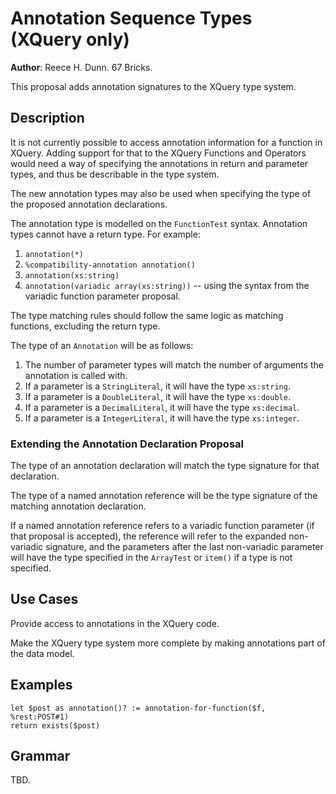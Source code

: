 # Annotation Sequence Types (XQuery only)

**Author**: Reece H. Dunn. 67 Bricks.

This proposal adds annotation signatures to the XQuery type system.


## Description

It is not currently possible to access annotation information for a function in XQuery. Adding support for that to the XQuery Functions and Operators would need a way of specifying the annotations in return and parameter types, and thus be describable in the type system.

The new annotation types may also be used when specifying the type of the proposed annotation declarations.

The annotation type is modelled on the `FunctionTest` syntax. Annotation types cannot have a return type. For example:

1. `annotation(*)`
1. `%compatibility-annotation annotation()`
1. `annotation(xs:string)`
1. `annotation(variadic array(xs:string))` -- using the syntax from the variadic function parameter proposal.

The type matching rules should follow the same logic as matching functions, excluding the return type.

The type of an `Annotation` will be as follows:

1. The number of parameter types will match the number of arguments the annotation is called with.
1. If a parameter is a `StringLiteral`, it will have the type `xs:string`.
1. If a parameter is a `DoubleLiteral`, it will have the type `xs:double`.
1. If a parameter is a `DecimalLiteral`, it will have the type `xs:decimal`.
1. If a parameter is a `IntegerLiteral`, it will have the type `xs:integer`.

### Extending the Annotation Declaration Proposal

The type of an annotation declaration will match the type signature for that declaration.

The type of a named annotation reference will be the type signature of the matching annotation declaration.

If a named annotation reference refers to a variadic function parameter (if that proposal is accepted), the reference will refer to the expanded non-variadic signature, and the parameters after the last non-variadic parameter will have the type specified in the `ArrayTest` or `item()` if a type is not specified.


## Use Cases

Provide access to annotations in the XQuery code.

Make the XQuery type system more complete by making annotations part of the data model.


## Examples

    let $post as annotation()? := annotation-for-function($f, %rest:POST#1)
    return exists($post)


## Grammar

TBD.

